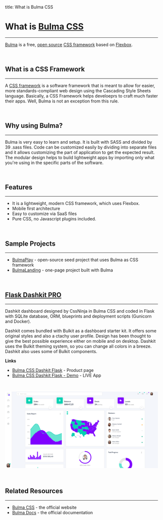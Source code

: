 title: What is Bulma CSS

# What is [Bulma CSS](https://appseed.us/apps/bulma-css)
---

[Bulma](https://bulma.io/) is a free, [open source](https://github.com/jgthms/bulma) [CSS framework](https://en.wikipedia.org/wiki/CSS_framework) based on [Flexbox](https://www.w3schools.com/css/css3_flexbox.asp).

<br />

## What is a CSS Framework
---

A [CSS framework](https://en.wikipedia.org/wiki/CSS_framework) is a software framework that is meant to allow for easier, more standards-compliant web design using the Cascading Style Sheets language. Basically, a CSS Framework helps develoeprs to craft much faster their apps. Well, Bulma is not an exception from this rule.

<br />

## Why using Bulma? 
---

Bulma is very easy to learn and setup. It is built with SASS and divided by 39 .sass files. 
Code can be customized easily by dividing into separate files and it allows customizing the part of application to get the expected result. 
The modular design helps to build lightweight apps by importing only what you're using in the specific parts of the software. 

<br />

## Features 
---

- It is a lightweight, modern CSS framework, which uses Flexbox.
- Mobile first architecture
- Easy to customize via SaaS files
- Pure CSS, no Javascript plugins included. 

<br />

## Sample Projects 
---

- [BulmaPlay](https://appseed.us/apps/bulma-css/bulmaplay) - open-source seed project that uses Bulma as CSS framework
- [BulmaLanding](https://appseed.us/apps/bulma-css/bulmalanding) - one-page project built with Bulma
 
<br />

## [Flask Dashkit PRO](https://appseed.us/admin-dashboards/flask-dashboard-dashkit-pro)
---

Dashkit dashboard designed by CssNinja in Bulma CSS and coded in Flask with SQLite database, ORM, blueprints and deployment scripts (Gunicorn and Docker).

Dashkit comes bundled with Bulkit as a dashboard starter kit. It offers some original styles and also a ctachy user profile. Design has been thought to give the best possible experience either on mobile and on desktop. 
Dashkit uses the Bulkit theming system, so you can change all colors in a breeze. Dashkit also uses some of Bulkit components.

**Links**

- [Bulma CSS Dashkit Flask](https://appseed.us/admin-dashboards/flask-dashboard-dashkit-pro) - Product page
- [Bulma CSS Dashkit Flask - Demo](https://flask-dashboard-dashkit-pro.appseed.us/) - LIVE App

<br />

![Bulma Css - Dashkit coded in Flask, main product page.](https://raw.githubusercontent.com/app-generator/flask-dashboard-dashkit-pro/master/media/flask-dashboard-dashkit-pro-screen.png)

<br />

## Related Resources
---
 - [Bulma CSS](https://bulma.io/) - the official website 
 - [Bulma Docs](https://bulma.io/documentation/) - the official documentation 
